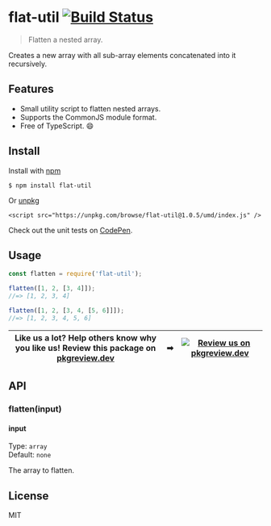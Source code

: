 # flat-util [![Build Status](https://travis-ci.com/jonkemp/flat-util.svg?branch=master)](https://travis-ci.com/jonkemp/flat-util)

> Flatten a nested array.

Creates a new array with all sub-array elements concatenated into it recursively.

## Features

- Small utility script to flatten nested arrays.
- Supports the CommonJS module format.
- Free of TypeScript. 😄


## Install

Install with [npm](https://npmjs.org/package/flat-util)

```
$ npm install flat-util
```

Or [unpkg](https://unpkg.com/flat-util/)

```
<script src="https://unpkg.com/browse/flat-util@1.0.5/umd/index.js" />
```

Check out the unit tests on [CodePen](https://codepen.io/jonkemp/full/YzPBmwz).

## Usage

```js
const flatten = require('flat-util');

flatten([1, 2, [3, 4]]);
//=> [1, 2, 3, 4]

flatten([1, 2, [3, 4, [5, 6]]]);
//=> [1, 2, 3, 4, 5, 6]
```

| **Like us a lot?** Help others know why you like us! **Review this package on [pkgreview.dev](https://pkgreview.dev/npm/flat-util)** | ➡   | [![Review us on pkgreview.dev](https://i.ibb.co/McjVMfb/pkgreview-dev.jpg)](https://pkgreview.dev/npm/flat-util) |
| ----------------------------------------------------------------------------------------------------------------------------------------- | --- | --------------------------------------------------------------------------------------------------------------------- |

## API

### flatten(input)

#### input

Type: `array`  
Default: `none`

The array to flatten.

## License

MIT
